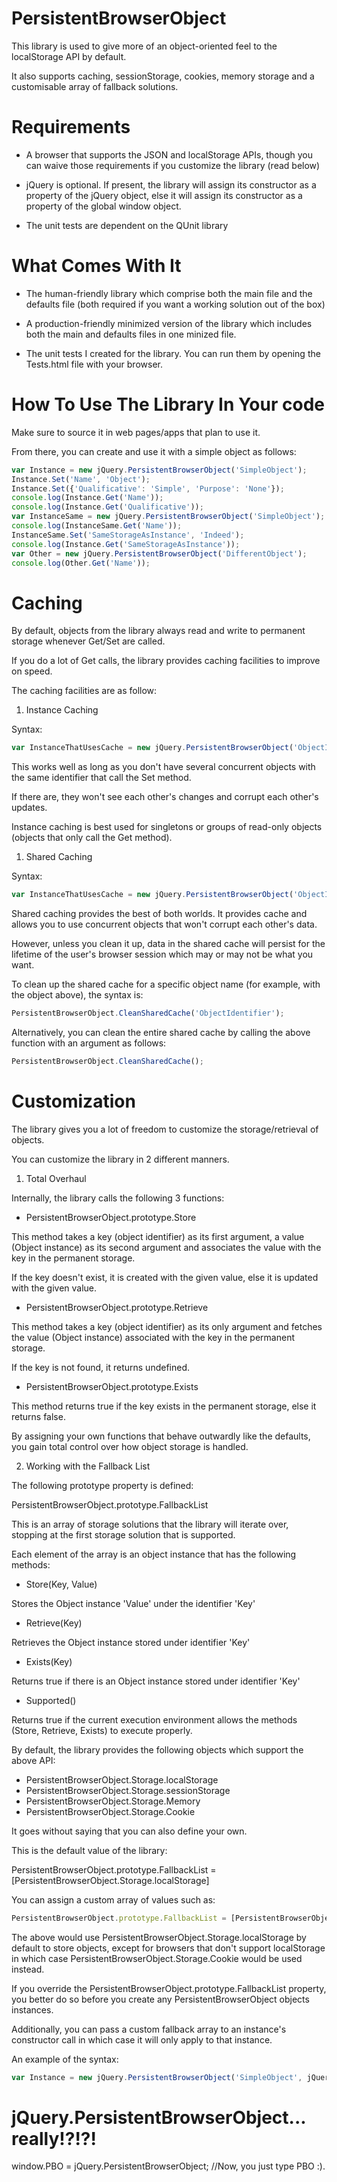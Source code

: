 PersistentBrowserObject
=======================

This library is used to give more of an object-oriented feel to the localStorage API by default. 

It also supports caching, sessionStorage, cookies, memory storage and a customisable array of fallback solutions.

Requirements
============

- A browser that supports the JSON and localStorage APIs, though you can waive those requirements if you customize the library (read below)

- jQuery is optional. If present, the library will assign its constructor as a property of the jQuery object, else it will assign its constructor as a property of the global window object.

- The unit tests are dependent on the QUnit library

What Comes With It
==================

- The human-friendly library which comprise both the main file and the defaults file (both required if you want a working solution out of the box)

- A production-friendly minimized version of the library which includes both the main and defaults files in one minized file.

- The unit tests I created for the library. You can run them by opening the Tests.html file with your browser.

How To Use The Library In Your code
===================================

Make sure to source it in web pages/apps that plan to use it.

From there, you can create and use it with a simple object as follows:

```javascript
var Instance = new jQuery.PersistentBrowserObject('SimpleObject');       //Or just new PersistentBrowserObject('SimpleObject') if you don't use jQuery
Instance.Set('Name', 'Object');                                          //Using persistent storage to store the value 'Object' in the property 'Name' for all 'SimpleObject' objects
Instance.Set({'Qualificative': 'Simple', 'Purpose': 'None'});            //You can also take a shortcut and pass a single object which will contain Key:Value pairs to store
console.log(Instance.Get('Name'));                                       //logs 'Object'
console.log(Instance.Get('Qualificative'));                              //logs 'Simple'
var InstanceSame = new jQuery.PersistentBrowserObject('SimpleObject');   //We just created another object that works as an in-sync duplicate of the first object, because they are both 'SimpleObject'
console.log(InstanceSame.Get('Name'));                                   //logs 'Object'
InstanceSame.Set('SameStorageAsInstance', 'Indeed');
console.log(Instance.Get('SameStorageAsInstance'));                      //logs 'Indeed'
var Other = new jQuery.PersistentBrowserObject('DifferentObject'); 
console.log(Other.Get('Name'));                                          //logs 'undefined', because it is 'DifferentObject' and uses a different storage entry from 'SimpleObject'
```

Caching
=======

By default, objects from the library always read and write to permanent storage whenever Get/Set are called.

If you do a lot of Get calls, the library provides caching facilities to improve on speed.

The caching facilities are as follow:

1) Instance Caching

Syntax:

```javascript
var InstanceThatUsesCache = new jQuery.PersistentBrowserObject('ObjectIdentifier', jQuery.PersistentBrowserObject.Cache.Instance);  
```

This works well as long as you don't have several concurrent objects with the same identifier that call the Set method.

If there are, they won't see each other's changes and corrupt each other's updates.

Instance caching is best used for singletons or groups of read-only objects (objects that only call the Get method).

1) Shared Caching

Syntax:

```javascript
var InstanceThatUsesCache = new jQuery.PersistentBrowserObject('ObjectIdentifier', jQuery.PersistentBrowserObject.Cache.Shared);  
```

Shared caching provides the best of both worlds. It provides cache and allows you to use concurrent objects that won't corrupt each other's data.

However, unless you clean it up, data in the shared cache will persist for the lifetime of the user's browser session which may or may not be what you want.

To clean up the shared cache for a specific object name (for example, with the object above), the syntax is:

```javascript
PersistentBrowserObject.CleanSharedCache('ObjectIdentifier'); 
```

Alternatively, you can clean the entire shared cache by calling the above function with an argument as follows:

```javascript
PersistentBrowserObject.CleanSharedCache(); 
```

Customization
=============

The library gives you a lot of freedom to customize the storage/retrieval of objects.

You can customize the library in 2 different manners.

1) Total Overhaul

Internally, the library calls the following 3 functions:

- PersistentBrowserObject.prototype.Store

This method takes a key (object identifier) as its first argument, a value (Object instance) as its second argument and associates the value with the key in the permanent storage.

If the key doesn't exist, it is created with the given value, else it is updated with the given value.

- PersistentBrowserObject.prototype.Retrieve

This method takes a key (object identifier) as its only argument and fetches the value (Object instance) associated with the key in the permanent storage.

If the key is not found, it returns undefined.

- PersistentBrowserObject.prototype.Exists

This method returns true if the key exists in the permanent storage, else it returns false.

By assigning your own functions that behave outwardly like the defaults, you gain total control over how object storage is handled.

2) Working with the Fallback List

The following prototype property is defined:

PersistentBrowserObject.prototype.FallbackList

This is an array of storage solutions that the library will iterate over, stopping at the first storage solution that is supported.

Each element of the array is an object instance that has the following methods:

- Store(Key, Value)

Stores the Object instance 'Value' under the identifier 'Key'

- Retrieve(Key)

Retrieves the Object instance stored under identifier 'Key'

- Exists(Key)

Returns true if there is an Object instance stored under identifier 'Key'

- Supported()

Returns true if the current execution environment allows the methods (Store, Retrieve, Exists) to execute properly.

By default, the library provides the following objects which support the above API:

- PersistentBrowserObject.Storage.localStorage
- PersistentBrowserObject.Storage.sessionStorage
- PersistentBrowserObject.Storage.Memory
- PersistentBrowserObject.Storage.Cookie

It goes without saying that you can also define your own.

This is the default value of the library:

PersistentBrowserObject.prototype.FallbackList = [PersistentBrowserObject.Storage.localStorage]

You can assign a custom array of values such as:

```javascript
PersistentBrowserObject.prototype.FallbackList = [PersistentBrowserObject.Storage.localStorage, PersistentBrowserObject.Storage.Cookie]
```

The above would use PersistentBrowserObject.Storage.localStorage by default to store objects, except for browsers that don't support localStorage in which case PersistentBrowserObject.Storage.Cookie would be used instead.

If you override the PersistentBrowserObject.prototype.FallbackList property, you better do so before you create any PersistentBrowserObject objects instances.

Additionally, you can pass a custom fallback array to an instance's constructor call in which case it will only apply to that instance.

An example of the syntax:

```javascript
var Instance = new jQuery.PersistentBrowserObject('SimpleObject', jQuery.PersistentBrowserObject.Cache.None, [PersistentBrowserObject.Storage.localStorage, PersistentBrowserObject.Storage.Cookie]);
```

jQuery.PersistentBrowserObject... really!?!?!
=============================================

window.PBO = jQuery.PersistentBrowserObject; //Now, you just type PBO :).
